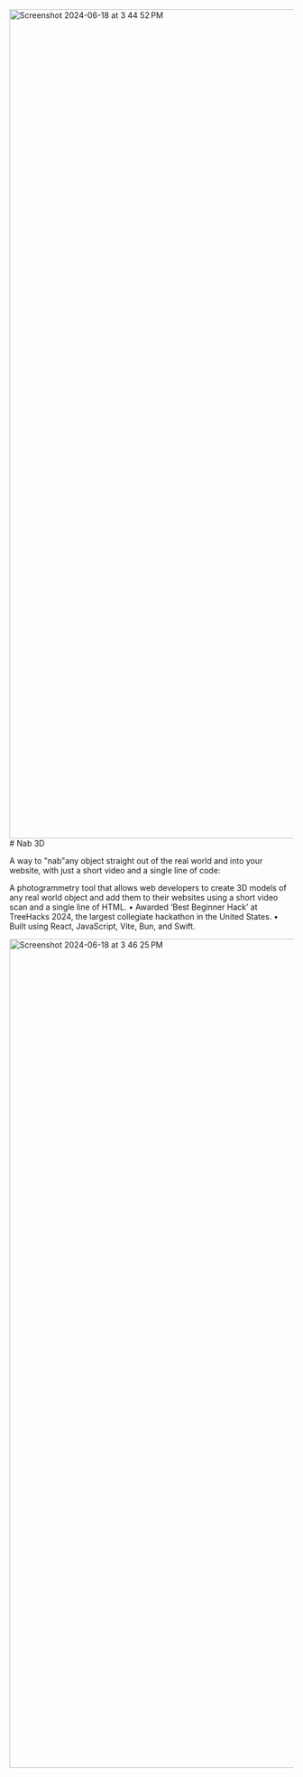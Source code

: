 <img width="1470" alt="Screenshot 2024-06-18 at 3 44 52 PM" src="https://github.com/soapantelope/nab/assets/160309784/381f1b6d-7a5a-4e6f-96ae-4ee934c85354">
# Nab 3D

A way to "nab"any object straight out of the real world and into your website, with just a short video and a single line of code: <Nab src="yourobject.mp4"></Nab> 

A photogrammetry tool that allows web developers to create 3D models of any real world object and add them to their websites using a short video scan and a single line of HTML.
• Awarded ‘Best Beginner Hack’ at TreeHacks 2024, the largest collegiate hackathon in the United States.
• Built using React, JavaScript, Vite, Bun, and Swift.


<img width="1470" alt="Screenshot 2024-06-18 at 3 46 25 PM" src="https://github.com/soapantelope/nab/assets/160309784/06e10e8d-c4b4-4422-a01f-5479a90de0e1">
